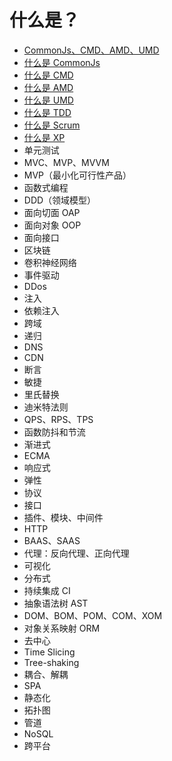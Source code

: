 # 什么是？

* [CommonJs、CMD、AMD、UMD](./src/glossary/commonjs-cmd-amd-umd.md)
* [什么是 CommonJs](./src/glossary/commonjs.md)
* [什么是 CMD](./src/glossary/cmd.md)
* [什么是 AMD](./src/glossary/amd.md)
* [什么是 UMD](./src/glossary/umd.md)
* [什么是 TDD](./src/glossary/tdd.md)
* [什么是 Scrum](./src/glossary/scrum.md)
* [什么是 XP](./src/glossary/xp.md)
* 单元测试
* MVC、MVP、MVVM
* MVP（最小化可行性产品）
* 函数式编程
* DDD（领域模型）
* 面向切面 OAP
* 面向对象 OOP
* 面向接口
* 区块链
* 卷积神经网络
* 事件驱动
* DDos
* 注入
* 依赖注入
* 跨域
* 递归
* DNS
* CDN
* 断言
* 敏捷
* 里氏替换
* 迪米特法则
* QPS、RPS、TPS
* 函数防抖和节流
* 渐进式
* ECMA
* 响应式
* 弹性
* 协议
* 接口
* 插件、模块、中间件
* HTTP
* BAAS、SAAS
* 代理：反向代理、正向代理
* 可视化
* 分布式
* 持续集成 CI
* 抽象语法树 AST
* DOM、BOM、POM、COM、XOM
* 对象关系映射 ORM
* 去中心
* Time Slicing
* Tree-shaking
* 耦合、解耦
* SPA
* 静态化
* 拓扑图
* 管道
* NoSQL
* 跨平台